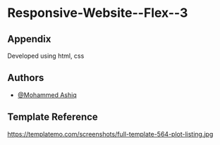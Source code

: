 # Responsive-Website--Flex--3

## Appendix

Developed using html, css


## Authors

- [@Mohammed Ashiq](https://github.com/mohammedashiqs)

## Template Reference
https://templatemo.com/screenshots/full-template-564-plot-listing.jpg